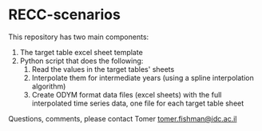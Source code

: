 # RECC-scenarios

This repository has two main components:

1. The target table excel sheet template 
2. Python script that does the following:
	1. Read the values in the target tables' sheets
	2. Interpolate them for intermediate years (using a spline interpolation algorithm)
	3. Create ODYM format data files (excel sheets) with the full interpolated time series data, one file for each target table sheet

Questions, comments, please contact Tomer tomer.fishman@idc.ac.il
